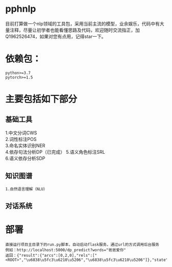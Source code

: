 # pphnlp
  目前打算做一个nlp领域的工具包，采用当前主流的模型，业余娱乐，代码中有大量注释，尽量让初学者也能看懂思路及代码，欢迎随时交流指正，加Q1962526474，如果对您有点用，记得star一下。
# 依赖包：
    python>=3.7
    pytorch>=1.5
# 主要包括如下部分
## 基础工具
   1.中文分词CWS  
   2.词性标注POS  
   3.命名实体识别NER  
   4.依存句法分析DP（已完成）
   5.语义角色标注SRL  
   6.语义依存分析SDP  
##  知识图谱
    1.自然语言理解（NLU）
##  对话系统
# 部署
    直接运行项目主目录下的run.py脚本，自动启动flask服务，通过url的方式调用后台服务
    例如：http://localhost:5000/dp_predict?words="爸爸爱你"
    返回：{"result":{"arcs":[0,2,0],"rels":["<ROOT>","\u6838\u5fc3\u6210\u5206","\u6838\u5fc3\u6210\u5206"]},"state":"OK"}  